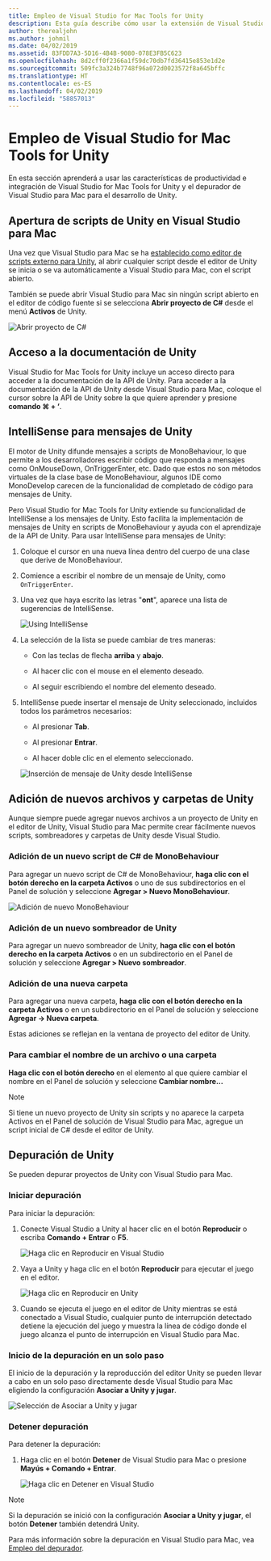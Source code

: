 ```yaml
---
title: Empleo de Visual Studio for Mac Tools for Unity
description: Esta guía describe cómo usar la extensión de Visual Studio for Mac Tools for Unity
author: therealjohn
ms.author: johmil
ms.date: 04/02/2019
ms.assetid: 83FDD7A3-5D16-4B4B-9080-078E3FB5C623
ms.openlocfilehash: 8d2cff0f2366a1f59dc70db7fd36415e853e1d2e
ms.sourcegitcommit: 509fc3a324b7748f96a072d0023572f8a645bffc
ms.translationtype: HT
ms.contentlocale: es-ES
ms.lasthandoff: 04/02/2019
ms.locfileid: "58857013"
---
```

# <a name="using-visual-studio-for-mac-tools-for-unity"></a>Empleo de Visual Studio for Mac Tools for Unity

En esta sección aprenderá a usar las características de productividad e integración de Visual Studio for Mac Tools for Unity y el depurador de Visual Studio para Mac para el desarrollo de Unity.

## <a name="opening-unity-scripts-in-visual-studio-for-mac"></a>Apertura de scripts de Unity en Visual Studio para Mac

Una vez que Visual Studio para Mac se ha [establecido como editor de scripts externo para Unity](setup-vsmac-tools-unity.md#configure-unity-for-use-with-visual-studio-for-mac), al abrir cualquier script desde el editor de Unity se inicia o se va automáticamente a Visual Studio para Mac, con el script abierto.

También se puede abrir Visual Studio para Mac sin ningún script abierto en el editor de código fuente si se selecciona **Abrir proyecto de C#** desde el menú **Activos** de Unity.

![Abrir proyecto de C#](media/using-vsmac-tools-unity-image1.png)

## <a name="unity-documentation-access"></a>Acceso a la documentación de Unity

Visual Studio for Mac Tools for Unity incluye un acceso directo para acceder a la documentación de la API de Unity. Para acceder a la documentación de la API de Unity desde Visual Studio para Mac, coloque el cursor sobre la API de Unity sobre la que quiere aprender y presione **comando ⌘ + ‘**.

## <a name="intellisense-for-unity-messages"></a>IntelliSense para mensajes de Unity
El motor de Unity difunde mensajes a scripts de MonoBehaviour, lo que permite a los desarrolladores escribir código que responda a mensajes como OnMouseDown, OnTriggerEnter, etc. Dado que estos no son métodos virtuales de la clase base de MonoBehaviour, algunos IDE como MonoDevelop carecen de la funcionalidad de completado de código para mensajes de Unity.

Pero Visual Studio for Mac Tools for Unity extiende su funcionalidad de IntelliSense a los mensajes de Unity. Esto facilita la implementación de mensajes de Unity en scripts de MonoBehaviour y ayuda con el aprendizaje de la API de Unity. Para usar IntelliSense para mensajes de Unity:

1. Coloque el cursor en una nueva línea dentro del cuerpo de una clase que derive de MonoBehaviour.

2. Comience a escribir el nombre de un mensaje de Unity, como `OnTriggerEnter`.

3. Una vez que haya escrito las letras "**ont**", aparece una lista de sugerencias de IntelliSense.

   ![Using IntelliSense](media/using-vsmac-tools-unity-image2.png)

4. La selección de la lista se puede cambiar de tres maneras:

   * Con las teclas de flecha **arriba** y **abajo**.

   * Al hacer clic con el mouse en el elemento deseado.

   * Al seguir escribiendo el nombre del elemento deseado.

5. IntelliSense puede insertar el mensaje de Unity seleccionado, incluidos todos los parámetros necesarios:

   * Al presionar **Tab**.

   * Al presionar **Entrar**.

   * Al hacer doble clic en el elemento seleccionado.

   ![Inserción de mensaje de Unity desde IntelliSense](media/using-vsmac-tools-unity-image3.png)

## <a name="adding-new-unity-files-and-folders"></a>Adición de nuevos archivos y carpetas de Unity

Aunque siempre puede agregar nuevos archivos a un proyecto de Unity en el editor de Unity, Visual Studio para Mac permite crear fácilmente nuevos scripts, sombreadores y carpetas de Unity desde Visual Studio.

### <a name="add-a-new-c-monobehaviour-script"></a>Adición de un nuevo script de C# de MonoBehaviour

Para agregar un nuevo script de C# de MonoBehaviour, **haga clic con el botón derecho en la carpeta Activos** o uno de sus subdirectorios en el Panel de solución y seleccione **Agregar > Nuevo MonoBehaviour**.

![Adición de nuevo MonoBehaviour](media/using-vsmac-tools-unity-image4.png)

### <a name="add-a-new-unity-shader"></a>Adición de un nuevo sombreador de Unity

Para agregar un nuevo sombreador de Unity, **haga clic con el botón derecho en la carpeta Activos** o en un subdirectorio en el Panel de solución y seleccione **Agregar > Nuevo sombreador**.

### <a name="add-a-new-folder"></a>Adición de una nueva carpeta

Para agregar una nueva carpeta, **haga clic con el botón derecho en la carpeta Activos** o en un subdirectorio en el Panel de solución y seleccione **Agregar -> Nueva carpeta**.

Estas adiciones se reflejan en la ventana de proyecto del editor de Unity.

### <a name="to-rename-a-file-or-folder"></a>Para cambiar el nombre de un archivo o una carpeta
**Haga clic con el botón derecho** en el elemento al que quiere cambiar el nombre en el Panel de solución y seleccione **Cambiar nombre...**

> [!NOTE]
> Si tiene un nuevo proyecto de Unity sin scripts y no aparece la carpeta Activos en el Panel de solución de Visual Studio para Mac, agregue un script inicial de C# desde el editor de Unity.

## <a name="unity-debugging"></a>Depuración de Unity

Se pueden depurar proyectos de Unity con Visual Studio para Mac.

### <a name="start-debugging"></a>Iniciar depuración

Para iniciar la depuración:

1. Conecte Visual Studio a Unity al hacer clic en el botón **Reproducir** o escriba **Comando + Entrar** o **F5**.

   ![Haga clic en Reproducir en Visual Studio](media/using-vsmac-tools-unity-image5.png)

2. Vaya a Unity y haga clic en el botón **Reproducir** para ejecutar el juego en el editor.

   ![Haga clic en Reproducir en Unity](media/using-vsmac-tools-unity-image6.png)

3. Cuando se ejecuta el juego en el editor de Unity mientras se está conectado a Visual Studio, cualquier punto de interrupción detectado detiene la ejecución del juego y muestra la línea de código donde el juego alcanza el punto de interrupción en Visual Studio para Mac.


### <a name="start-debugging-in-a-single-step"></a>Inicio de la depuración en un solo paso

El inicio de la depuración y la reproducción del editor Unity se pueden llevar a cabo en un solo paso directamente desde Visual Studio para Mac eligiendo la configuración **Asociar a Unity y jugar**.

![Selección de Asociar a Unity y jugar](media/using-vsmac-tools-unity-image8.png)

### <a name="stop-debugging"></a>Detener depuración

Para detener la depuración:

1. Haga clic en el botón **Detener** de Visual Studio para Mac o presione **Mayús + Comando + Entrar**.

   ![Haga clic en Detener en Visual Studio](media/using-vsmac-tools-unity-image7.png)

> [!NOTE]
> Si la depuración se inició con la configuración **Asociar a Unity y jugar**, el botón **Detener** también detendrá Unity.

Para más información sobre la depuración en Visual Studio para Mac, vea [Empleo del depurador](debugging.md).
